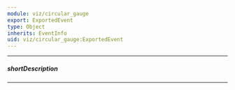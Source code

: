 ```yaml
---
module: viz/circular_gauge
export: ExportedEvent
type: Object
inherits: EventInfo
uid: viz/circular_gauge:ExportedEvent
---
```

---
##### shortDescription
<!-- Description goes here -->

---
<!-- Description goes here -->